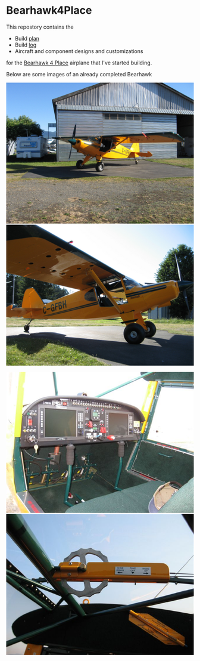 # Bearhawk4Place

This repostory contains the 
 - Build [plan](plans/)
 - Build [log](logs/)
 - Aircraft and component designs and customizations
 
for the [Bearhawk 4 Place](http://https://bearhawkaircraft.com) airplane that I've started building.

Below are some images of an already completed Bearhawk

![](/assets/images/CGFBH1.jpg)![](/assets/images/CGFBH2.jpg)

![](/assets/images/CGFBH3.jpg)![](/assets/images/CGFBH4.jpg)

# 
